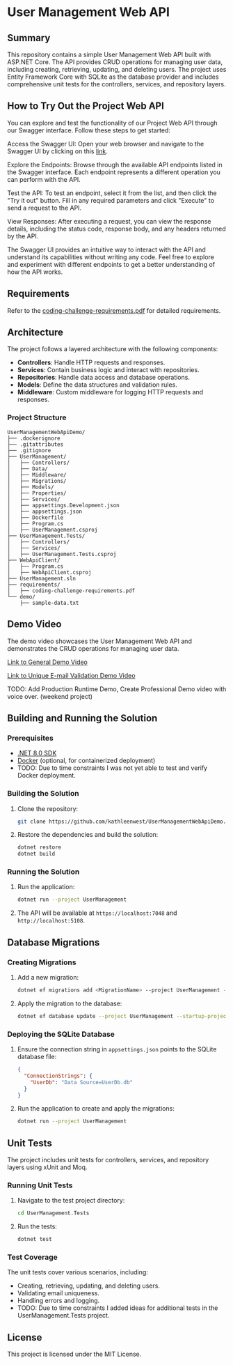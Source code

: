 # User Management Web API

## Summary

This repository contains a simple User Management Web API built with ASP.NET Core. The API provides CRUD operations for managing user data, including creating, retrieving, updating, and deleting users. The project uses Entity Framework Core with SQLite as the database provider and includes comprehensive unit tests for the controllers, services, and repository layers.

## How to Try Out the Project Web API
You can explore and test the functionality of our Project Web API through our Swagger interface. Follow these steps to get started:

Access the Swagger UI: Open your web browser and navigate to the Swagger UI by clicking on this [link](http://user-management-demo.runasp.net/swagger/index.html).

Explore the Endpoints: Browse through the available API endpoints listed in the Swagger interface. Each endpoint represents a different operation you can perform with the API.

Test the API: To test an endpoint, select it from the list, and then click the "Try it out" button. Fill in any required parameters and click "Execute" to send a request to the API.

View Responses: After executing a request, you can view the response details, including the status code, response body, and any headers returned by the API.

The Swagger UI provides an intuitive way to interact with the API and understand its capabilities without writing any code. Feel free to explore and experiment with different endpoints to get a better understanding of how the API works.

## Requirements

Refer to the [coding-challenge-requirements.pdf](requirements/coding-challenge-requirements.pdf) for detailed requirements.

## Architecture

The project follows a layered architecture with the following components:

- **Controllers**: Handle HTTP requests and responses.
- **Services**: Contain business logic and interact with repositories.
- **Repositories**: Handle data access and database operations.
- **Models**: Define the data structures and validation rules.
- **Middleware**: Custom middleware for logging HTTP requests and responses.

### Project Structure

```
UserManagementWebApiDemo/
├── .dockerignore
├── .gitattributes
├── .gitignore
├── UserManagement/
│   ├── Controllers/
│   ├── Data/
│   ├── Middleware/
│   ├── Migrations/
│   ├── Models/
│   ├── Properties/
│   ├── Services/
│   ├── appsettings.Development.json
│   ├── appsettings.json
│   ├── Dockerfile
│   ├── Program.cs
│   ├── UserManagement.csproj
├── UserManagement.Tests/
│   ├── Controllers/
│   ├── Services/
│   ├── UserManagement.Tests.csproj
├── WebApiClient/
│   ├── Program.cs
│   ├── WebApiClient.csproj
├── UserManagement.sln
├── requirements/
│   ├── coding-challenge-requirements.pdf
└── demo/
    ├── sample-data.txt
```

## Demo Video

The demo video showcases the User Management Web API and demonstrates the CRUD operations for managing user data.

[Link to General Demo Video](demo/GeneralWalkThru.mp4)

[Link to Unique E-mail Validation Demo Video](demo/UniqueEmailValidationDemo.mp4)

TODO: Add Production Runtime Demo, Create Professional Demo video with voice over. (weekend project)

## Building and Running the Solution

### Prerequisites

- [.NET 8.0 SDK](https://dotnet.microsoft.com/download/dotnet/8.0)
- [Docker](https://www.docker.com/get-started) (optional, for containerized deployment)
- TODO: Due to time constraints I was not yet able to test and verify Docker deployment.

### Building the Solution

1. Clone the repository:
    ```sh
    git clone https://github.com/kathleenwest/UserManagementWebApiDemo.git
    ```

2. Restore the dependencies and build the solution:
    ```sh
    dotnet restore
    dotnet build
    ```

### Running the Solution

1. Run the application:
    ```sh
    dotnet run --project UserManagement
    ```

2. The API will be available at `https://localhost:7048` and `http://localhost:5108`.


## Database Migrations

### Creating Migrations

1. Add a new migration:
    ```sh
    dotnet ef migrations add <MigrationName> --project UserManagement --startup-project UserManagement
    ```

2. Apply the migration to the database:
    ```sh
    dotnet ef database update --project UserManagement --startup-project UserManagement
    ```

### Deploying the SQLite Database

1. Ensure the connection string in `appsettings.json` points to the SQLite database file:
    ```json
    {
      "ConnectionStrings": {
        "UserDb": "Data Source=UserDb.db"
      }
    }
    ```

2. Run the application to create and apply the migrations:
    ```sh
    dotnet run --project UserManagement
    ```

## Unit Tests

The project includes unit tests for controllers, services, and repository layers using xUnit and Moq.

### Running Unit Tests

1. Navigate to the test project directory:
    ```sh
    cd UserManagement.Tests
    ```

2. Run the tests:
    ```sh
    dotnet test
    ```

### Test Coverage

The unit tests cover various scenarios, including:

- Creating, retrieving, updating, and deleting users.
- Validating email uniqueness.
- Handling errors and logging.
- TODO: Due to time constraints I added ideas for additional tests in the UserManagement.Tests project.

## License

This project is licensed under the MIT License.
